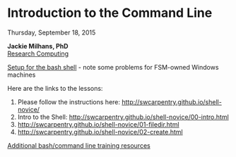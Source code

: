 # Introduction to the Command Line

Thursday, September 18, 2015

**Jackie Milhans, PhD**  
[Research Computing](http://www.it.northwestern.edu/research/)  

[Setup for the bash shell](installation-guides/command-line-and-git.md) - note some problems for FSM-owned Windows machines

Here are the links to the lessons:
1. Please follow the instructions here: http://swcarpentry.github.io/shell-novice/
2. Intro to the Shell:  http://swcarpentry.github.io/shell-novice/00-intro.html
3. http://swcarpentry.github.io/shell-novice/01-filedir.html
4. http://swcarpentry.github.io/shell-novice/02-create.html

[Additional bash/command line training resources](training-resources/command-line.md)
